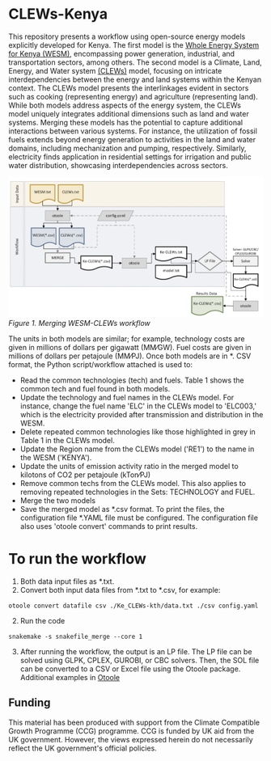 # CLEWs-Kenya
This repository presents a workflow using open-source energy models explicitly developed for Kenya. The first model is the [Whole Energy System for Kenya (WESM)](https://github.com/ClimateCompatibleGrowth/osemosys_kenya), encompassing power generation, industrial, and transportation sectors, among others. The second model is a Climate, Land, Energy, and Water system [(CLEWs)](https://github.com/robertodawid/Kenya_Clews/tree/main) model, focusing on intricate interdependencies between the energy and land systems within the Kenyan context. The CLEWs model presents the interlinkages evident in sectors such as cooking (representing energy) and agriculture (representing land). While both models address aspects of the energy system, the CLEWs model uniquely integrates additional dimensions such as land and water systems.
Merging these models has the potential to capture additional interactions between various systems. For instance, the utilization of fossil fuels extends beyond energy generation to activities in the land and water domains, including mechanization and pumping, respectively. Similarly, electricity finds application in residential settings for irrigation and public water distribution, showcasing interdependencies across sectors.

![Workflow](./images/workflow.png)
*Figure 1. Merging WESM-CLEWs workflow*

The units in both models are similar; for example, technology costs are given in millions of dollars per gigawatt (MM⁄GW). Fuel costs are given in millions of dollars per petajoule (MM⁄PJ). Once both models are in *. CSV format, the Python script/workflow attached is used to:
* Read the common technologies (tech) and fuels. Table 1 shows the common tech and fuel found in both models. 
* Update the technology and fuel names in the CLEWs model. For instance, change the fuel name 'ELC' in the CLEWs model to 'ELC003,' which is the electricity provided after transmission and distribution in the WESM.
* Delete repeated common technologies like those highlighted in grey in Table 1 in the CLEWs model.
* Update the Region name from the CLEWs model ('RE1') to the name in the WESM ('KENYA').
* Update the units of emission activity ratio in the merged model to kilotons of CO2 per petajoule (kTon⁄PJ)
* Remove common techs from the CLEWs model. This also applies to removing repeated technologies in the Sets: TECHNOLOGY and FUEL.
* Merge the two models
* Save the merged model as *.csv format.
To print the files, the configuration file *.YAML file must be configured. The configuration file also uses 'otoole convert' commands to print results.

# To run the workflow

1. Both data input files as *.txt.
2. Convert both input data files from *.txt to *.csv, for example:
```
otoole convert datafile csv ./Ke_CLEWs-kth/data.txt ./csv config.yaml
```
2. Run the code
```
snakemake -s snakefile_merge --core 1
```
3. After running the workflow, the output is an LP file. The LP file can be solved using GLPK, CPLEX, GUROBI, or CBC solvers. Then, the SOL file can be converted to a CSV or Excel file using the Otoole package. Additional examples in [Otoole](https://otoole.readthedocs.io/en/latest/examples.html)
## Funding
This material has been produced with support from the Climate Compatible Growth Programme (CCG) programme. CCG is funded by UK aid from the UK government. However, the views expressed herein do not necessarily reflect the UK government's official policies.

